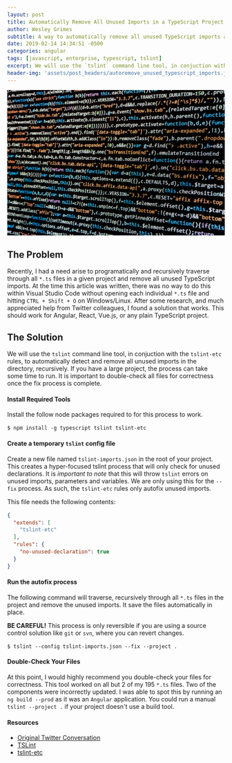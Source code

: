 ```yaml
---
layout: post
title: Automatically Remove All Unused Imports in a TypeScript Project
author: Wesley Grimes
subtitle: A way to automatically remove all unused TypeScript imports across all files in a project
date: 2019-02-14 14:34:51 -0500
categories: angular
tags: [javascript, enterprise, typescript, tslint]
excerpt: We will use the `tslint` command line tool, in conjuction with the `tslint-etc` rules, to automatically detect and remove all unused imports in the directory, recursively. If you have a large project, the process can take some time to run. It is important to double-check all files for correctness once the fix process is complete.
header-img: 'assets/post_headers/autoremove_unused_typescript_imports.jpg'
---
```


![](/assets/post_headers/autoremove_unused_typescript_imports.jpg)

## The Problem

Recently, I had a need arise to programatically and recursively traverse through all `*.ts` files in a given project and remove all unused TypeScript imports. At the time this article was written, there was no way to do this within Visual Studio Code without opening each individual `*.ts` file and hitting `CTRL + Shift + O` on Windows/Linux. After some research, and much appreciated help from Twitter colleagues, I found a solution that works. This should work for Angular, React, Vue.js, or any plain TypeScript project.

## The Solution

We will use the `tslint` command line tool, in conjuction with the `tslint-etc` rules, to automatically detect and remove all unused imports in the directory, recursively. If you have a large project, the process can take some time to run. It is important to double-check all files for correctness once the fix process is complete.

#### Install Required Tools

Install the follow node packages required to for this process to work. 

```shell
$ npm install -g typescript tslint tslint-etc
```

#### Create a temporary `tslint` config file

Create a new file named `tslint-imports.json` in the root of your project. This creates a hyper-focused tslint process that will only check for unused declarations. It is _important to note_ that this will throw `tslint` errors on unused imports, parameters and variables. We are only using this for the `--fix` process. As such, the `tslint-etc` rules only autofix unused imports. 

This file needs the following contents:

```json
{
  "extends": [
    "tslint-etc"
  ],
  "rules": {
    "no-unused-declaration": true
  }
}
```

#### Run the autofix process
The following command will traverse, recursively through all `*.ts` files in the project and remove the unused imports. It save the files automatically in place. 

**BE CAREFUL!** This process is only reversible if you are using a source control solution like `git` or `svn`, where you can revert changes.

```shell
$ tslint --config tslint-imports.json --fix --project .
```

#### Double-Check Your Files

At this point, I would highly recommend you double-check your files for correctness. This tool worked on all but 2 of my 195 `*.ts` files. Two of the components were incorrectly updated. I was able to spot this by running an `ng build --prod` as it was an `Angular` application. You could run a manual `tslint --project .` if your project doesn't use a build tool.

#### Resources

* [Original Twitter Conversation](https://twitter.com/wesgrimes/status/1096134870726774787)
* [TSLint](https://palantir.github.io/tslint/usage/cli/)
* [tslint-etc](https://cartant.github.io/tslint-etc/)
